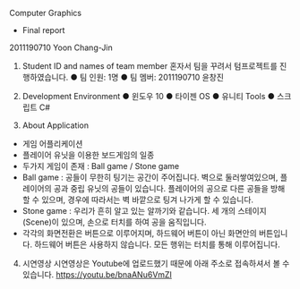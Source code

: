 
Computer Graphics
- Final report

2011190710
Yoon Chang-Jin

1. Student ID and names of team member
혼자서 팀을 꾸려서 텀프로젝트를 진행하였습니다.
● 팀 인원: 1명
● 팀 멤버: 2011190710 윤창진

2. Development Environment
● 	윈도우 10
● 	타이젠 OS
● 	유니티 Tools
● 	스크립트 C#

3. About Application
  - 게임 어플리케이션
  - 플레이어 유닛을 이용한 보드게임의 일종
  - 두가지 게임이 존재 : Ball game / Stone game
  - Ball game : 공들이 무한히 팅기는 공간이 주어집니다. 벽으로 둘러쌓여있으며, 플레이어의 공과 중립 유닛의 공들이 있습니다. 플레이어의 공으로 다른 공들을 방해할 수 있으며, 경우에 따라서는 벽 바깥으로 팅겨 나가게 할 수 있습니다.
  - Stone game : 우리가 흔히 알고 있는 알까기와 같습니다. 세 개의 스테이지(Scene)이 있으며, 손으로 터치를 하여 공을 움직입니다.
  - 각각의 화면전환은 버튼으로 이루어지며, 하드웨어 버튼이 아닌 화면안의 버튼입니다. 하드웨어 버튼은 사용하지 않습니다. 모든 행위는 터치를 통해 이루어집니다.

4. 시연영상
  시연영상은 Youtube에 업로드했기 때문에 아래 주소로 접속하셔서 볼 수 있습니다.
  https://youtu.be/bnaANu6VmZI


